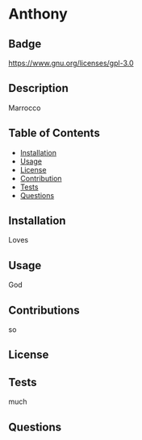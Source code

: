 # Anthony

## Badge
https://www.gnu.org/licenses/gpl-3.0

## Description
Marrocco

## Table of Contents
- [Installation](#installation)
- [Usage](#Usage)
- [License](#License)
- [Contribution](#Contributions)
- [Tests](#Tests)
- [Questions](#Questions)

## Installation
Loves

## Usage
God 

## Contributions
so 

## License


## Tests
much

## Questions

